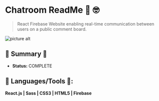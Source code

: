 
# Chatroom ReadMe :calling: :nerd_face:
> React Firebase Website enabling real-time communication between users on a public comment board.

![picture alt](http://via.placeholder.com/200x150 "Title is optional")

## :satellite: Summary :satellite:
   - __Status:__ COMPLETE 

## :hammer: Languages/Tools :hammer::
__React.js | Sass | CSS3 | HTML5 | Firebase__



